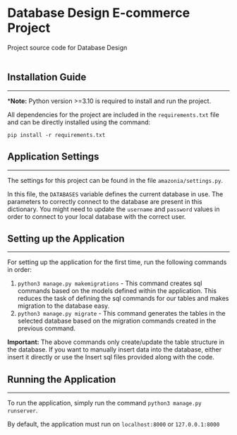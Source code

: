 # Database Design E-commerce Project
Project source code for Database Design
<br><br>

## Installation Guide
--------------------------
***Note:** Python version >=3.10 is required to install and run the project.

All dependencies for the project are included in the `requirements.txt` file and can be directly installed using the command:

`pip install -r requirements.txt`

## Application Settings
-------------------------
The settings for this project can be found in the file `amazonia/settings.py`.

In this file, the `DATABASES` variable defines the current database in use. The parameters to correctly connect to the database are present in this dictionary. You might need to update the `username` and `password` values in order to connect to your local database with the correct user.

## Setting up the Application
--------------------------
For setting up the application for the first time, run the following commands in order:

1. `python3 manage.py makemigrations` - This command creates sql commands based on the models defined within the application. This reduces the task of defining the sql commands for our tables and makes migration to the database easy.
2. `python3 manage.py migrate` - This command generates the tables in the selected database based on the migration commands created in the previous command.

**Important:** The above commands only create/update the table structure in the database. If you want to manually insert data into the database, either insert it directly or use the Insert sql files provided along with the code.

## Running the Application
--------------------------
To run the application, simply run the command `python3 manage.py runserver`.

By default, the application must run on `localhost:8000` or `127.0.0.1:8000`